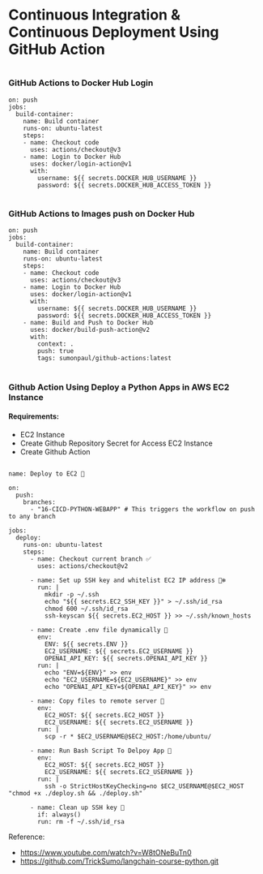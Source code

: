 # Continuous Integration & Continuous Deployment Using GitHub Action

#
### GitHub Actions to Docker Hub Login
~~~
on: push
jobs:
  build-container:
    name: Build container
    runs-on: ubuntu-latest
    steps:
    - name: Checkout code
      uses: actions/checkout@v3
    - name: Login to Docker Hub
      uses: docker/login-action@v1
      with:
        username: ${{ secrets.DOCKER_HUB_USERNAME }}
        password: ${{ secrets.DOCKER_HUB_ACCESS_TOKEN }}
~~~
#

### GitHub Actions to Images push on Docker Hub
~~~
on: push
jobs:
  build-container:
    name: Build container
    runs-on: ubuntu-latest
    steps:
    - name: Checkout code
      uses: actions/checkout@v3
    - name: Login to Docker Hub
      uses: docker/login-action@v1
      with:
        username: ${{ secrets.DOCKER_HUB_USERNAME }}
        password: ${{ secrets.DOCKER_HUB_ACCESS_TOKEN }}
    - name: Build and Push to Docker Hub
      uses: docker/build-push-action@v2
      with:
        context: .
        push: true
        tags: sumonpaul/github-actions:latest
~~~

#

### Github Action Using Deploy a Python Apps in AWS EC2 Instance

#### Requirements:
- EC2 Instance
- Create Github Repository Secret for Access EC2 Instance
- Create Github Action
~~~

name: Deploy to EC2 🚀

on:
  push:
    branches:
      - "16-CICD-PYTHON-WEBAPP" # This triggers the workflow on push to any branch

jobs:
  deploy:
    runs-on: ubuntu-latest
    steps:
      - name: Checkout current branch ✅
        uses: actions/checkout@v2

      - name: Set up SSH key and whitelist EC2 IP address 🐻‍❄️
        run: |
          mkdir -p ~/.ssh
          echo "${{ secrets.EC2_SSH_KEY }}" > ~/.ssh/id_rsa
          chmod 600 ~/.ssh/id_rsa
          ssh-keyscan ${{ secrets.EC2_HOST }} >> ~/.ssh/known_hosts

      - name: Create .env file dynamically 🧨
        env:
          ENV: ${{ secrets.ENV }}
          EC2_USERNAME: ${{ secrets.EC2_USERNAME }}
          OPENAI_API_KEY: ${{ secrets.OPENAI_API_KEY }}
        run: |
          echo "ENV=${ENV}" >> env
          echo "EC2_USERNAME=${EC2_USERNAME}" >> env
          echo "OPENAI_API_KEY=${OPENAI_API_KEY}" >> env

      - name: Copy files to remote server 🚙
        env:
          EC2_HOST: ${{ secrets.EC2_HOST }}
          EC2_USERNAME: ${{ secrets.EC2_USERNAME }}
        run: |
          scp -r * $EC2_USERNAME@$EC2_HOST:/home/ubuntu/

      - name: Run Bash Script To Delpoy App 🚀
        env:
          EC2_HOST: ${{ secrets.EC2_HOST }}
          EC2_USERNAME: ${{ secrets.EC2_USERNAME }}
        run: |
          ssh -o StrictHostKeyChecking=no $EC2_USERNAME@$EC2_HOST "chmod +x ./deploy.sh && ./deploy.sh"

      - name: Clean up SSH key 🚀
        if: always()
        run: rm -f ~/.ssh/id_rsa

~~~
Reference:
- https://www.youtube.com/watch?v=W8tONeBuTn0
- https://github.com/TrickSumo/langchain-course-python.git

#
